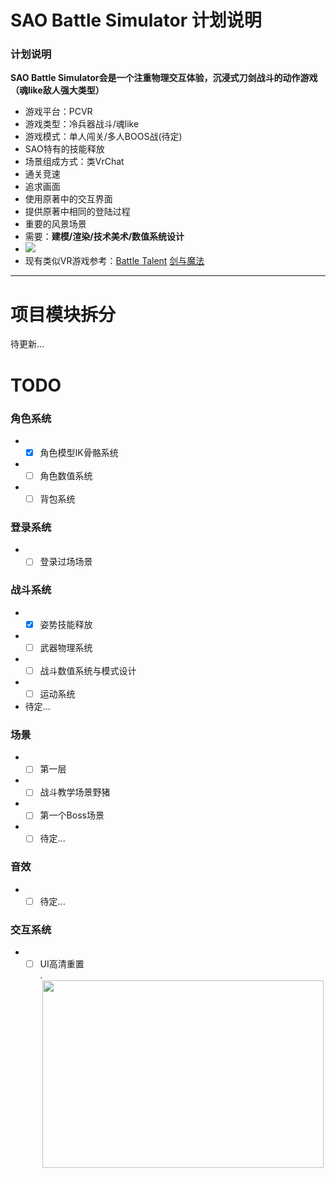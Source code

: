 # SAO Battle Simulator 计划说明
### 计划说明  
**SAO Battle Simulator会是一个注重物理交互体验，沉浸式刀剑战斗的动作游戏（魂like敌人强大类型）**
* 游戏平台：PCVR  
* 游戏类型：冷兵器战斗/魂like  
* 游戏模式：单人闯关/多人BOOS战(待定)  
* SAO特有的技能释放  
* 场景组成方式：类VrChat
* 通关竞速  
* 追求画面
* 使用原著中的交互界面
* 提供原著中相同的登陆过程
* 重要的风景场景  
* 需要：**建模/渲染/技术美术/数值系统设计**
* [![](https://img.shields.io/badge/%E5%8A%A0%E5%85%A5%E6%88%91%E4%BB%AC-%E7%BB%84%E7%BB%87%E7%BE%A4-informational)](https://github.com/whx-prog/The-Seed-Link-Future/blob/main/Image/%E5%BC%80%E5%8F%91%E4%BA%A4%E6%B5%81%E7%BE%A4.png)
* 现有类似VR游戏参考：[Battle Talent](https://www.bilibili.com/video/BV1WF411u7B1?spm_id_from=333.337.search-card.all.click  "Battle Talent")         [剑与魔法](https://www.bilibili.com/video/BV1eJ41137eb?spm_id_from=333.337.search-card.all.click  "剑与魔法") 
___

# 项目模块拆分  
待更新...  


# TODO
### 角色系统
* - [X] 角色模型IK骨骼系统
* - [ ] 角色数值系统  
* - [ ] 背包系统
### 登录系统
* - [ ] 登录过场场景
### 战斗系统  
* - [X] 姿势技能释放 
* - [ ] 武器物理系统  
* - [ ] 战斗数值系统与模式设计
* - [ ] 运动系统
* 待定...
### 场景  
* - [ ] 第一层
* - [ ] 战斗教学场景野猪
* - [ ] 第一个Boss场景
* - [ ] 待定...
### 音效  
* - [ ] 待定...
### 交互系统  
* - [ ] UI高清重置  
.<div align=center><img src="https://github.com/whx-prog/The-Seed-Link-Future/blob/main/Image/UI.png" width="450" height="300" /></div>  
